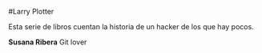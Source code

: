 #Larry Plotter

Esta serie de libros cuentan la historia de un hacker de los que hay pocos.

**Susana Ribera** Git lover

